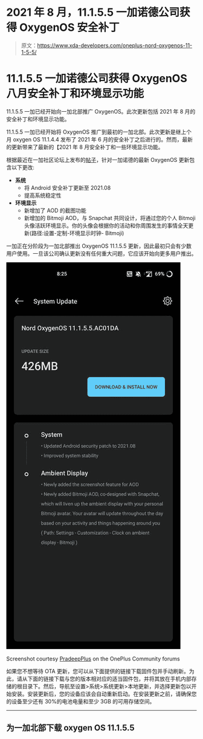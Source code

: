 # 2021 年 8 月，11.1.5.5 一加诺德公司获得 OxygenOS 安全补丁

> 原文：<https://www.xda-developers.com/oneplus-nord-oxygenos-11-1-5-5/>

# 11.1.5.5 一加诺德公司获得 OxygenOS 八月安全补丁和环境显示功能

11.1.5.5 一加已经开始向一加北部推广 OxygenOS。此次更新包括 2021 年 8 月的安全补丁和环境显示功能。

11.1.5.5 一加已经开始将 OxygenOS 推广到最初的一加北部。此次更新是继上个月 oxygen OS 11.1.4.4 发布了 2021 年 6 月的安全补丁之后进行的。然而，最新的更新带来了最新的【2021 年 8 月安全补丁和一些环境显示功能。

根据最近在一加社区论坛上发布的[帖子](https://forums.oneplus.com/threads/oxygenos-11-1-5-5-for-the-oneplus-nord.1488033/)，针对一加诺德的最新 OxygenOS 更新包含以下更改:

*   **系统**
    *   将 Android 安全补丁更新至 2021.08
    *   提高系统稳定性
*   **环境显示**
    *   新增加了 AOD 的截图功能
    *   新增加的 Bitmoji AOD，与 Snapchat 共同设计，将通过您的个人 Bitmoji 头像活跃环境显示。你的头像会根据你的活动和你周围发生的事情全天更新(路径:设置-定制-环境显示时钟- Bitmoji)

一加正在分阶段为一加北部推出 OxygenOS 11.1.5.5 更新，因此最初只会有少数用户使用。一旦该公司确认更新没有任何重大问题，它应该开始向更多用户推出。

 <picture>![OnePlus Nord OxygenOS 11.1.5.5 changelog screenshot](img/c7c15a47e4e3d97f8734c86a7ab8dfd0.png)</picture> 

Screenshot courtesy [PradeepPlus](https://forums.oneplus.com/threads/oxygenos-11-1-4-4-for-the-oneplus-nord.1465039/page-116#post-23591187) on the OnePlus Community forums

如果您不想等待 OTA 更新，您可以从下面提供的链接下载固件包并手动刷新。为此，请从下面的链接下载与您的版本相对应的适当固件包，并将其放在手机内部存储的根目录下。然后，导航至设置>系统>系统更新>本地更新，并选择更新包以开始安装。安装更新后，您的设备应该会自动重新启动。在安装更新之前，请确保您的设备至少还有 30%的电池电量和至少 3GB 的可用存储空间。

* * *

## 为一加北部下载 oxygen OS 11.1.5.5